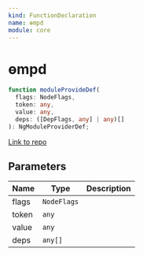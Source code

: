 ```yaml
---
kind: FunctionDeclaration
name: ɵmpd
module: core
---
```


# ɵmpd

```ts
function moduleProvideDef(
  flags: NodeFlags,
  token: any,
  value: any,
  deps: ([DepFlags, any] | any)[]
): NgModuleProviderDef;
```

[Link to repo](https://github.com/timdeschryver/angular/blob/master/packages/core/src/view/ng_module.ts#L27-L42)

## Parameters

| Name  | Type        | Description |
| ----- | ----------- | ----------- |
| flags | `NodeFlags` |             |
| token | `any`       |             |
| value | `any`       |             |
| deps  | `any[]`     |             |

